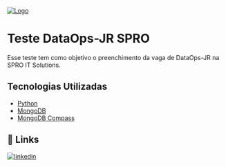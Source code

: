 
[![Logo](https://spro.com.br/wp-content/uploads/2018/02/LOGO_SPRO_Reduzida.jpg)](https://spro.com.br/)



# Teste DataOps-JR SPRO

Esse teste tem como objetivo o preenchimento da vaga de DataOps-JR na SPRO IT Solutions.


## Tecnologias Utilizadas

 - [Python](https://www.python.org/)
 - [MongoDB](https://www.mongodb.com/try/download/community)
 - [MongoDB Compass](https://www.mongodb.com/pt-br/products/compass)


## 🔗 Links
[![linkedin](https://img.shields.io/badge/linkedin-0A66C2?style=for-the-badge&logo=linkedin&logoColor=white)](https://www.linkedin.com/in/joaoaraujolima/)

